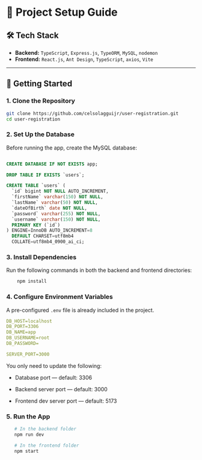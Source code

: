 # 📘 Project Setup Guide

## 🛠 Tech Stack

- **Backend:** `TypeScript`, `Express.js`, `TypeORM`, `MySQL`, `nodemon`  
- **Frontend:** `React.js`, `Ant Design`, `TypeScript`, `axios`, `Vite`

---

## 🚀 Getting Started

### 1. Clone the Repository

```bash
git clone https://github.com/celsolagguijr/user-registration.git
cd user-registration
```


### 2. Set Up the Database
Before running the app, create the MySQL database:

```sql

CREATE DATABASE IF NOT EXISTS app;

DROP TABLE IF EXISTS `users`;

CREATE TABLE `users` (
  `id` bigint NOT NULL AUTO_INCREMENT,
  `firstName` varchar(150) NOT NULL,
  `lastName` varchar(50) NOT NULL,
  `dateOfBirth` date NOT NULL,
  `password` varchar(255) NOT NULL,
  `username` varchar(150) NOT NULL,
  PRIMARY KEY (`id`)
) ENGINE=InnoDB AUTO_INCREMENT=8 
  DEFAULT CHARSET=utf8mb4 
  COLLATE=utf8mb4_0900_ai_ci;

```


### 3. Install Dependencies
Run the following commands in both the backend and frontend directories:

```bash
    npm install
```


### 4. Configure Environment Variables
A pre-configured `.env` file is already included in the project.

```yml
DB_HOST=localhost
DB_PORT=3306
DB_NAME=app
DB_USERNAME=root 
DB_PASSWORD= 

SERVER_PORT=3000
```

You only need to update the following:

- Database port — default: 3306

- Backend server port — default: 3000

- Frontend dev server port — default: 5173


 ### 5. Run the App

 ```bash
    # In the backend folder
    npm run dev

    # In the frontend folder
    npm start
 ```
